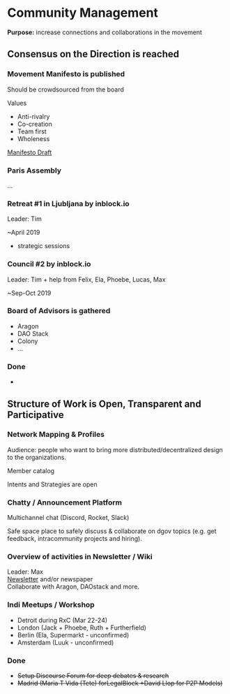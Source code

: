 # Community Management

**Purpose:** increase connections and collaborations in the movement

## Consensus on the Direction is reached

### Movement Manifesto is published

Should be crowdsourced from the board

Values

* Anti-rivalry
* Co-creation
* Team first
* Wholeness

[Manifesto Draft](../projects/foundation-thesis.md)

### Paris Assembly

...

### Retreat \#1 in Ljubljana by inblock.io

Leader: Tim

~April 2019

+ strategic sessions

### Council \#2 by inblock.io

Leader: Tim  + help from Felix, Ela, Phoebe, Lucas, Max

~Sep-Oct 2019

### Board of Advisors is gathered

* Aragon
* DAO Stack
* Colony
* ...

### Done

* ~~~~[~~Council \#1 by inblock.io~~](../projects/events/dgov-community-council.md)~~~~

## Structure of Work is Open, Transparent and Participative



### Network Mapping & Profiles

Audience: people who want to bring more distributed/decentralized design to the organizations.

Member catalog

Intents and Strategies are open



### Chatty / Announcement Platform

Multichannel chat \(Discord, Rocket, Slack\)

Safe space place to safely discuss & collaborate on dgov topics \(e.g. get feedback, intracommunity projects and hiring\).

### Overview of activities in Newsletter / Wiki 

Leader: Max  
[Newsletter](../../newsletter/) and/or newspaper  
Collaborate with Aragon, DAOstack and more.

### Indi Meetups / Workshop

* Detroit during RxC \(Mar 22-24\)
* London \(Jack + Phoebe, Ruth + Furtherfield\)
* Berlin \(Ela, Supermarkt - unconfirmed\)
* Amsterdam \(Luuk - unconfirmed\)

### Done

* ~~Setup Discourse Forum for deep debates & research~~
* ~~Madrid \(Maria T Vida \(Tete\) forLegalBlock +David Llop for P2P Models\)~~

